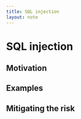 ```yaml
---
title: SQL injection
layout: note
---
```


# SQL injection

## Motivation

## Examples

## Mitigating the risk

